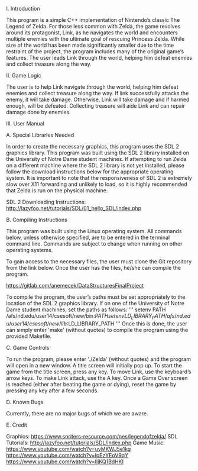 I.	Introduction

This program is a simple C++ implementation of Nintendo’s classic The Legend of Zelda.  For those less 
common with Zelda, the game revolves around its protagonist, Link, as he navigates the world and 
encounters multiple enemies with the ultimate goal of rescuing Princess Zelda. While size of the world 
has been made significantly smaller due to the time restraint of the project, the program includes 
many of the original game’s features. The user leads Link through the world, helping him defeat 
enemies and collect treasure along the way.


II.	Game Logic

The user is to help Link navigate through the world, helping him defeat enemies and collect treasure 
along the way. If link successfully attacks the enemy, it will take damage. Otherwise, Link will take 
damage and if harmed enough, will be defeated. Collecting treasure will aide Link and can repair 
damage done by enemies.


III.	User Manual

A.	Special Libraries Needed

In order to create the necessary graphics, this program uses the SDL 2 graphics library. This program 
was built using the SDL 2 library installed on the University of Notre Dame student machines. If 
attempting to run Zelda on a different machine where the SDL 2 library is not yet installed, please 
follow the download instructions below for the appropriate operating system. It is important to note 
that the responsiveness of SDL 2 is extremely slow over X11 forwarding and unlikely to load, so it is 
highly recommended that Zelda is run on the physical machine.

SDL 2 Downloading Instructions: http://lazyfoo.net/tutorials/SDL/01_hello_SDL/index.php

B.	Compiling Instructions

This program was built using the Linux operating system. All commands below, unless otherwise 
specified, are to be entered in the terminal command line. Commands are subject to change when running 
on other operating systems. 

To gain access to the necessary files, the user must clone the Git repository from the link 
below. Once the user has the files, he/she can compile the program.

https://gitlab.com/anemecek/DataStructuresFinalProject

To compile the program, the user’s paths must be set appropriately to the location of the SDL 2 
graphics library. If on one of the University of Notre Dame student machines, set the paths as 
follows:
'''
setenv PATH /afs/nd.edu/user14/csesoft/new/bin:$PATH
setenv LD_LIBRARY_PATH /afs/nd.edu/user14/csesoft/new/lib:$LD_LIBRARY_PATH
'''
Once this is done, the user can simply enter 'make' (without quotes) to compile the program 
using the provided Makefile.

C.	Game Controls

To run the program, please enter './Zelda' (without quotes) and the program will open in a new 
window. A title screen will initially pop up. To start the game from the title screen, press any 
key. To move Link, use the keyboard’s arrow keys. To make Link attack, use the A key. Once a 
Game Over screen is reached (either after beating the game or dying), reset the game by pressing 
any key after a few seconds.

D.	Known Bugs

Currently, there are no major bugs of which we are aware. 

E.	Credit

Graphics:		https://www.spriters-resource.com/nes/legendofzelda/
SDL Tutorials:	http://lazyfoo.net/tutorials/SDL/index.php
Game Music:		https://www.youtube.com/watch?v=uyMKWJ5e1kg
				https://www.youtube.com/watch?v=lpEzYEoV9qY
				https://www.youtube.com/watch?v=IljKQ1BdHKI
						

